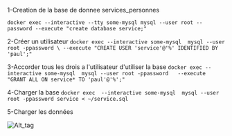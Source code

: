 
1-Creation de la base de donnee services_personnes

```docker exec --interactive --tty some-mysql mysql --user root --password --execute "create database service;"```

2-Créer un utilisateur
```docker exec --interactive some-mysql  mysql --user root -ppassword \ --execute "CREATE USER 'service'@'%' IDENTIFIED BY 'paul';" ```

3-Accorder tous les drois a l'utilisateur d'utiliser la base 
   ```docker exec --interactive some-mysql  mysql --user root -ppassword   --execute "GRANT ALL ON service* TO 'paul'@'%';"```
   
4-Charger la base
```docker exec  --interactive some-mysql  mysql --user root -ppassword service < ~/service.sql ```

5-Charger les données
 
![Alt_tag](service.png)
